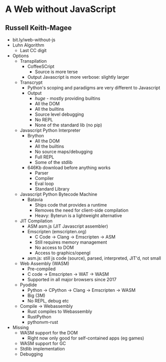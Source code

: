 # A Web without JavaScript
## Russell Keith-Magee 

* bit.ly/web-without-js
* Luhn Algorithm
	* Last CC digit 
* Options
	* Transpilation
        * CoffeeSCript
			* Source is more terse
		* Output Javascript is more verbose: slightly larger
	* Transcrypt
		* Python's scoping and paradigms are very different to Javascript
		* Output
			* *huge* - mostly providing builtins
			* All the DOM
			* All the builtins
			* Source level debugging
			* No REPL
			* None of the standard lib (no pip)
	* Javascript Python Interpreter
		* Brython
			* All the DOM
			* All the builtins
			* No source maps/debugging
			* Full REPL
			* Some of the stdlib
		* 646Kb download before anything works
			* Parser
			* Compiler
			* Eval loop
			* Standard Library
	* Javascript Python Bytecode Machine
		* Batavia
			* Ships code that provides a runtime
			* Removes the need for client-side compilation
			* Heavy: Byterun is a lightweight alternative
	* JIT Compilation	
		* ASM asm.js (JIT Javascript assembler)
		* Emscripten (emscripten.org)
			* C Code -> Clang -> Emscripten -> ASM
			* Still requires memory management
			* No access to DOM
			* Access to graphics/opengl
		* asm.js: still js code (source), parsed, interpreted, JIT'd, not small
	* Web Assembly (WASM)
		* Pre-compiled
		* C code -> Emscripten -> WAT -> WASM
		* Supported in all major browsers since 2017
	* Pyodide
		* Python -> CPython -> Clang -> Emscripten -> WASM
		* Big (3M)
		* No REPL, debug etc
	* Compile -> Webassembly
		* Rust compiles to Webassembly
		* RustPython
		* pythonvm-rust
* Missing
	* WASM support for the DOM
		* Right now only good for self-contained apps (eg games)
	* WASM support for GC
	* Stdlib implementation
	* Debugging
